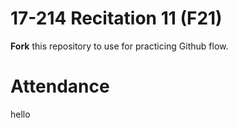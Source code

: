 # 17-214 Recitation 11 (F21)
**Fork** this repository to use for practicing Github flow.

# Attendance
hello